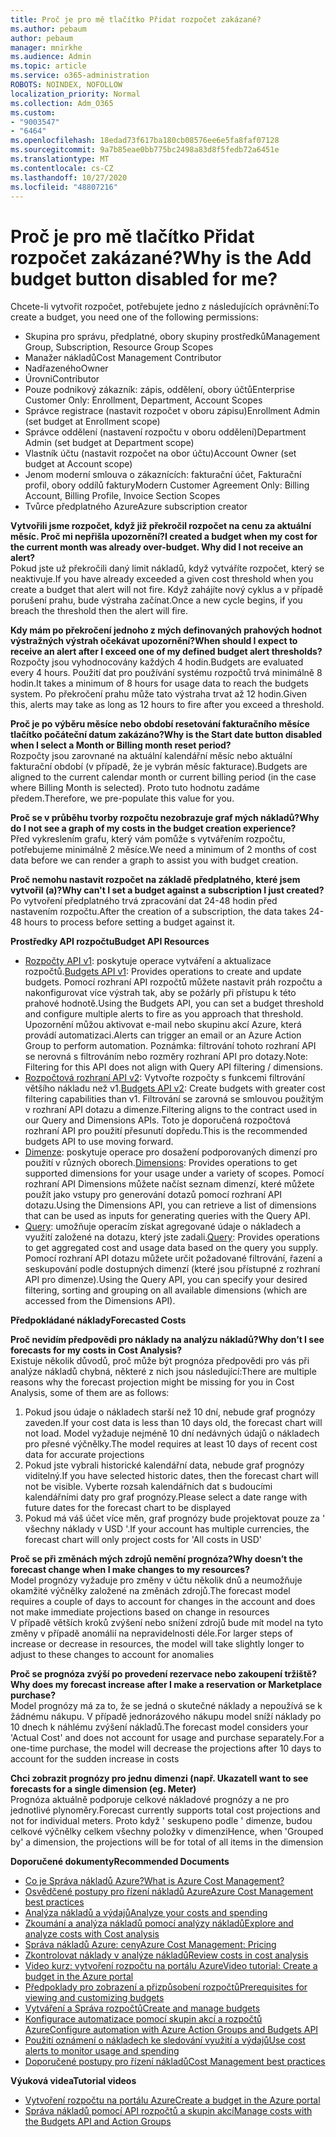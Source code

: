 ```yaml
---
title: Proč je pro mě tlačítko Přidat rozpočet zakázané?
ms.author: pebaum
author: pebaum
manager: mnirkhe
ms.audience: Admin
ms.topic: article
ms.service: o365-administration
ROBOTS: NOINDEX, NOFOLLOW
localization_priority: Normal
ms.collection: Adm_O365
ms.custom:
- "9003547"
- "6464"
ms.openlocfilehash: 18edad73f617ba180cb08576ee6e5fa8faf07128
ms.sourcegitcommit: 9a7b85eae0bb775bc2498a83d8f5fedb72a6451e
ms.translationtype: MT
ms.contentlocale: cs-CZ
ms.lasthandoff: 10/27/2020
ms.locfileid: "48807216"
---
```

# <a name="why-is-the-add-budget-button-disabled-for-me"></a><span data-ttu-id="4e8cc-102">Proč je pro mě tlačítko Přidat rozpočet zakázané?</span><span class="sxs-lookup"><span data-stu-id="4e8cc-102">Why is the Add budget button disabled for me?</span></span>

<span data-ttu-id="4e8cc-103">Chcete-li vytvořit rozpočet, potřebujete jedno z následujících oprávnění:</span><span class="sxs-lookup"><span data-stu-id="4e8cc-103">To create a budget, you need one of the following permissions:</span></span>

- <span data-ttu-id="4e8cc-104">Skupina pro správu, předplatné, obory skupiny prostředků</span><span class="sxs-lookup"><span data-stu-id="4e8cc-104">Management Group, Subscription, Resource Group Scopes</span></span>
- <span data-ttu-id="4e8cc-105">Manažer nákladů</span><span class="sxs-lookup"><span data-stu-id="4e8cc-105">Cost Management Contributor</span></span>
- <span data-ttu-id="4e8cc-106">Nadřazeného</span><span class="sxs-lookup"><span data-stu-id="4e8cc-106">Owner</span></span>
- <span data-ttu-id="4e8cc-107">Úrovni</span><span class="sxs-lookup"><span data-stu-id="4e8cc-107">Contributor</span></span>
- <span data-ttu-id="4e8cc-108">Pouze podnikový zákazník: zápis, oddělení, obory účtů</span><span class="sxs-lookup"><span data-stu-id="4e8cc-108">Enterprise Customer Only: Enrollment, Department, Account Scopes</span></span>
- <span data-ttu-id="4e8cc-109">Správce registrace (nastavit rozpočet v oboru zápisu)</span><span class="sxs-lookup"><span data-stu-id="4e8cc-109">Enrollment Admin (set budget at Enrollment scope)</span></span>
- <span data-ttu-id="4e8cc-110">Správce oddělení (nastavení rozpočtu v oboru oddělení)</span><span class="sxs-lookup"><span data-stu-id="4e8cc-110">Department Admin (set budget at Department scope)</span></span>
- <span data-ttu-id="4e8cc-111">Vlastník účtu (nastavit rozpočet na obor účtu)</span><span class="sxs-lookup"><span data-stu-id="4e8cc-111">Account Owner (set budget at Account scope)</span></span>
- <span data-ttu-id="4e8cc-112">Jenom moderní smlouva o zákaznících: fakturační účet, Fakturační profil, obory oddílů faktury</span><span class="sxs-lookup"><span data-stu-id="4e8cc-112">Modern Customer Agreement Only: Billing Account, Billing Profile, Invoice Section Scopes</span></span>
- <span data-ttu-id="4e8cc-113">Tvůrce předplatného Azure</span><span class="sxs-lookup"><span data-stu-id="4e8cc-113">Azure subscription creator</span></span>

<span data-ttu-id="4e8cc-114">**Vytvořili jsme rozpočet, když již překročil rozpočet na cenu za aktuální měsíc. Proč mi nepřišla upozornění?**</span><span class="sxs-lookup"><span data-stu-id="4e8cc-114">**I created a budget when my cost for the current month was already over-budget. Why did I not receive an alert?**</span></span>  
<span data-ttu-id="4e8cc-115">Pokud jste už překročili daný limit nákladů, když vytváříte rozpočet, který se neaktivuje.</span><span class="sxs-lookup"><span data-stu-id="4e8cc-115">If you have already exceeded a given cost threshold when you create a budget that alert will not fire.</span></span> <span data-ttu-id="4e8cc-116">Když zahájíte nový cyklus a v případě porušení prahu, bude výstraha začínat.</span><span class="sxs-lookup"><span data-stu-id="4e8cc-116">Once a new cycle begins, if you breach the threshold then the alert will fire.</span></span>

<span data-ttu-id="4e8cc-117">**Kdy mám po překročení jednoho z mých definovaných prahových hodnot výstražných výstrah očekávat upozornění?**</span><span class="sxs-lookup"><span data-stu-id="4e8cc-117">**When should I expect to receive an alert after I exceed one of my defined budget alert thresholds?**</span></span>  
<span data-ttu-id="4e8cc-118">Rozpočty jsou vyhodnocovány každých 4 hodin.</span><span class="sxs-lookup"><span data-stu-id="4e8cc-118">Budgets are evaluated every 4 hours.</span></span> <span data-ttu-id="4e8cc-119">Použití dat pro používání systému rozpočtů trvá minimálně 8 hodin.</span><span class="sxs-lookup"><span data-stu-id="4e8cc-119">It takes a minimum of 8 hours for usage data to reach the budgets system.</span></span> <span data-ttu-id="4e8cc-120">Po překročení prahu může tato výstraha trvat až 12 hodin.</span><span class="sxs-lookup"><span data-stu-id="4e8cc-120">Given this, alerts may take as long as 12 hours to fire after you exceed a threshold.</span></span>

<span data-ttu-id="4e8cc-121">**Proč je po výběru měsíce nebo období resetování fakturačního měsíce tlačítko počáteční datum zakázáno?**</span><span class="sxs-lookup"><span data-stu-id="4e8cc-121">**Why is the Start date button disabled when I select a Month or Billing month reset period?**</span></span>  
<span data-ttu-id="4e8cc-122">Rozpočty jsou zarovnané na aktuální kalendářní měsíc nebo aktuální fakturační období (v případě, že je vybrán měsíc fakturace).</span><span class="sxs-lookup"><span data-stu-id="4e8cc-122">Budgets are aligned to the current calendar month or current billing period (in the case where Billing Month is selected).</span></span> <span data-ttu-id="4e8cc-123">Proto tuto hodnotu zadáme předem.</span><span class="sxs-lookup"><span data-stu-id="4e8cc-123">Therefore, we pre-populate this value for you.</span></span>

<span data-ttu-id="4e8cc-124">**Proč se v průběhu tvorby rozpočtu nezobrazuje graf mých nákladů?**</span><span class="sxs-lookup"><span data-stu-id="4e8cc-124">**Why do I not see a graph of my costs in the budget creation experience?**</span></span>  
<span data-ttu-id="4e8cc-125">Před vykreslením grafu, který vám pomůže s vytvářením rozpočtu, potřebujeme minimálně 2 měsíce.</span><span class="sxs-lookup"><span data-stu-id="4e8cc-125">We need a minimum of 2 months of cost data before we can render a graph to assist you with budget creation.</span></span>

<span data-ttu-id="4e8cc-126">**Proč nemohu nastavit rozpočet na základě předplatného, které jsem vytvořil (a)?**</span><span class="sxs-lookup"><span data-stu-id="4e8cc-126">**Why can't I set a budget against a subscription I just created?**</span></span>  
<span data-ttu-id="4e8cc-127">Po vytvoření předplatného trvá zpracování dat 24-48 hodin před nastavením rozpočtu.</span><span class="sxs-lookup"><span data-stu-id="4e8cc-127">After the creation of a subscription, the data takes 24-48 hours to process before setting a budget against it.</span></span>

<span data-ttu-id="4e8cc-128">**Prostředky API rozpočtu**</span><span class="sxs-lookup"><span data-stu-id="4e8cc-128">**Budget API Resources**</span></span>

- <span data-ttu-id="4e8cc-129">[Rozpočty API v1](https://docs.microsoft.com/rest/api/consumption/budgets?WT.mc_id=Portal-Microsoft_Azure_Support): poskytuje operace vytváření a aktualizace rozpočtů.</span><span class="sxs-lookup"><span data-stu-id="4e8cc-129">[Budgets API v1](https://docs.microsoft.com/rest/api/consumption/budgets?WT.mc_id=Portal-Microsoft_Azure_Support): Provides operations to create and update budgets.</span></span> <span data-ttu-id="4e8cc-130">Pomocí rozhraní API rozpočtů můžete nastavit práh rozpočtu a nakonfigurovat více výstrah tak, aby se požárly při přístupu k této prahové hodnotě.</span><span class="sxs-lookup"><span data-stu-id="4e8cc-130">Using the Budgets API, you can set a budget threshold and configure multiple alerts to fire as you approach that threshold.</span></span> <span data-ttu-id="4e8cc-131">Upozornění můžou aktivovat e-mail nebo skupinu akcí Azure, která provádí automatizaci.</span><span class="sxs-lookup"><span data-stu-id="4e8cc-131">Alerts can trigger an email or an Azure Action Group to perform automation.</span></span> <span data-ttu-id="4e8cc-132">Poznámka: filtrování tohoto rozhraní API se nerovná s filtrováním nebo rozměry rozhraní API pro dotazy.</span><span class="sxs-lookup"><span data-stu-id="4e8cc-132">Note: Filtering for this API does not align with Query API filtering / dimensions.</span></span>
- <span data-ttu-id="4e8cc-133">[Rozpočtová rozhraní API v2](https://github.com/Azure/azure-rest-api-specs/blob/master/specification/cost-management/resource-manager/Microsoft.CostManagement/preview/2019-04-01-preview/examples/CreateOrUpdateBudget.json): Vytvořte rozpočty s funkcemi filtrování většího nákladu než v1.</span><span class="sxs-lookup"><span data-stu-id="4e8cc-133">[Budgets API v2](https://github.com/Azure/azure-rest-api-specs/blob/master/specification/cost-management/resource-manager/Microsoft.CostManagement/preview/2019-04-01-preview/examples/CreateOrUpdateBudget.json): Create budgets with greater cost filtering capabilities than v1.</span></span> <span data-ttu-id="4e8cc-134">Filtrování se zarovná se smlouvou použitým v rozhraní API dotazu a dimenze.</span><span class="sxs-lookup"><span data-stu-id="4e8cc-134">Filtering aligns to the contract used in our Query and Dimensions APIs.</span></span> <span data-ttu-id="4e8cc-135">Toto je doporučená rozpočtová rozhraní API pro použití přesunutí dopředu.</span><span class="sxs-lookup"><span data-stu-id="4e8cc-135">This is the recommended budgets API to use moving forward.</span></span>
- <span data-ttu-id="4e8cc-136">[Dimenze](https://docs.microsoft.com/rest/api/cost-management/dimensions?WT.mc_id=Portal-Microsoft_Azure_Support): poskytuje operace pro dosažení podporovaných dimenzí pro použití v různých oborech.</span><span class="sxs-lookup"><span data-stu-id="4e8cc-136">[Dimensions](https://docs.microsoft.com/rest/api/cost-management/dimensions?WT.mc_id=Portal-Microsoft_Azure_Support): Provides operations to get supported dimensions for your usage under a variety of scopes.</span></span> <span data-ttu-id="4e8cc-137">Pomocí rozhraní API Dimensions můžete načíst seznam dimenzí, které můžete použít jako vstupy pro generování dotazů pomocí rozhraní API dotazu.</span><span class="sxs-lookup"><span data-stu-id="4e8cc-137">Using the Dimensions API, you can retrieve a list of dimensions that can be used as inputs for generating queries with the Query API.</span></span>
- <span data-ttu-id="4e8cc-138">[Query](https://docs.microsoft.com/rest/api/cost-management/query?WT.mc_id=Portal-Microsoft_Azure_Support): umožňuje operacím získat agregované údaje o nákladech a využití založené na dotazu, který jste zadali.</span><span class="sxs-lookup"><span data-stu-id="4e8cc-138">[Query](https://docs.microsoft.com/rest/api/cost-management/query?WT.mc_id=Portal-Microsoft_Azure_Support): Provides operations to get aggregated cost and usage data based on the query you supply.</span></span> <span data-ttu-id="4e8cc-139">Pomocí rozhraní API dotazu můžete určit požadované filtrování, řazení a seskupování podle dostupných dimenzí (které jsou přístupné z rozhraní API pro dimenze).</span><span class="sxs-lookup"><span data-stu-id="4e8cc-139">Using the Query API, you can specify your desired filtering, sorting and grouping on all available dimensions (which are accessed from the Dimensions API).</span></span>

<span data-ttu-id="4e8cc-140">**Předpokládané náklady**</span><span class="sxs-lookup"><span data-stu-id="4e8cc-140">**Forecasted Costs**</span></span>

<span data-ttu-id="4e8cc-141">**Proč nevidím předpovědi pro náklady na analýzu nákladů?**</span><span class="sxs-lookup"><span data-stu-id="4e8cc-141">**Why don’t I see forecasts for my costs in Cost Analysis?**</span></span>  
<span data-ttu-id="4e8cc-142">Existuje několik důvodů, proč může být prognóza předpovědi pro vás při analýze nákladů chybná, některé z nich jsou následující:</span><span class="sxs-lookup"><span data-stu-id="4e8cc-142">There are multiple reasons why the forecast projection might be missing for you in Cost Analysis, some of them are as follows:</span></span>

1. <span data-ttu-id="4e8cc-143">Pokud jsou údaje o nákladech starší než 10 dní, nebude graf prognózy zaveden.</span><span class="sxs-lookup"><span data-stu-id="4e8cc-143">If your cost data is less than 10 days old, the forecast chart will not load.</span></span> <span data-ttu-id="4e8cc-144">Model vyžaduje nejméně 10 dní nedávných údajů o nákladech pro přesné výčnělky.</span><span class="sxs-lookup"><span data-stu-id="4e8cc-144">The model requires at least 10 days of recent cost data for accurate projections</span></span>
2. <span data-ttu-id="4e8cc-145">Pokud jste vybrali historické kalendářní data, nebude graf prognózy viditelný.</span><span class="sxs-lookup"><span data-stu-id="4e8cc-145">If you have selected historic dates, then the forecast chart will not be visible.</span></span> <span data-ttu-id="4e8cc-146">Vyberte rozsah kalendářních dat s budoucími kalendářními daty pro graf prognózy.</span><span class="sxs-lookup"><span data-stu-id="4e8cc-146">Please select a date range with future dates for the forecast chart to be displayed</span></span>
3. <span data-ttu-id="4e8cc-147">Pokud má váš účet více měn, graf prognózy bude projektovat pouze za ' všechny náklady v USD '.</span><span class="sxs-lookup"><span data-stu-id="4e8cc-147">If your account has multiple currencies, the forecast chart will only project costs for 'All costs in USD'</span></span>

<span data-ttu-id="4e8cc-148">**Proč se při změnách mých zdrojů nemění prognóza?**</span><span class="sxs-lookup"><span data-stu-id="4e8cc-148">**Why doesn’t the forecast change when I make changes to my resources?**</span></span>  
<span data-ttu-id="4e8cc-149">Model prognózy vyžaduje pro změny v účtu několik dnů a neumožňuje okamžité výčnělky založené na změnách zdrojů.</span><span class="sxs-lookup"><span data-stu-id="4e8cc-149">The forecast model requires a couple of days to account for changes in the account and does not make immediate projections based on change in resources</span></span>  
<span data-ttu-id="4e8cc-150">V případě větších kroků zvýšení nebo snížení zdrojů bude mít model na tyto změny v případě anomálií na nepravidelnosti déle.</span><span class="sxs-lookup"><span data-stu-id="4e8cc-150">For larger steps of increase or decrease in resources, the model will take slightly longer to adjust to these changes to account for anomalies</span></span>

<span data-ttu-id="4e8cc-151">**Proč se prognóza zvýší po provedení rezervace nebo zakoupení tržiště?**</span><span class="sxs-lookup"><span data-stu-id="4e8cc-151">**Why does my forecast increase after I make a reservation or Marketplace purchase?**</span></span>  
<span data-ttu-id="4e8cc-152">Model prognózy má za to, že se jedná o skutečné náklady a nepoužívá se k žádnému nákupu. V případě jednorázového nákupu model sníží náklady po 10 dnech k náhlému zvýšení nákladů.</span><span class="sxs-lookup"><span data-stu-id="4e8cc-152">The forecast model considers your 'Actual Cost' and does not account for usage and purchase separately.For a one-time purchase, the model will decrease the projections after 10 days to account for the sudden increase in costs</span></span>

<span data-ttu-id="4e8cc-153">**Chci zobrazit prognózy pro jednu dimenzi (např. Ukazatel**</span><span class="sxs-lookup"><span data-stu-id="4e8cc-153">**I want to see forecasts for a single dimension (eg. Meter)**</span></span>  
<span data-ttu-id="4e8cc-154">Prognóza aktuálně podporuje celkové nákladové prognózy a ne pro jednotlivé plynoměry.</span><span class="sxs-lookup"><span data-stu-id="4e8cc-154">Forecast currently supports total cost projections and not for individual meters.</span></span> <span data-ttu-id="4e8cc-155">Proto když ' seskupeno podle ' dimenze, budou celkové výčnělky celkem všechny položky v dimenzi</span><span class="sxs-lookup"><span data-stu-id="4e8cc-155">Hence, when 'Grouped by' a dimension, the projections will be for total of all items in the dimension</span></span>

<span data-ttu-id="4e8cc-156">**Doporučené dokumenty**</span><span class="sxs-lookup"><span data-stu-id="4e8cc-156">**Recommended Documents**</span></span>

- [<span data-ttu-id="4e8cc-157">Co je Správa nákladů Azure?</span><span class="sxs-lookup"><span data-stu-id="4e8cc-157">What is Azure Cost Management?</span></span>](https://docs.microsoft.com/azure/cost-management/overview-cost-mgt?WT.mc_id=Portal-Microsoft_Azure_Support)
- [<span data-ttu-id="4e8cc-158">Osvědčené postupy pro řízení nákladů Azure</span><span class="sxs-lookup"><span data-stu-id="4e8cc-158">Azure Cost Management best practices</span></span>](https://docs.microsoft.com/azure/cost-management/cost-mgt-best-practices?WT.mc_id=Portal-Microsoft_Azure_Support)
- [<span data-ttu-id="4e8cc-159">Analýza nákladů a výdajů</span><span class="sxs-lookup"><span data-stu-id="4e8cc-159">Analyze your costs and spending</span></span>](https://docs.microsoft.com/azure/cost-management/quick-acm-cost-analysis?WT.mc_id=Portal-Microsoft_Azure_Support)
- [<span data-ttu-id="4e8cc-160">Zkoumání a analýza nákladů pomocí analýzy nákladů</span><span class="sxs-lookup"><span data-stu-id="4e8cc-160">Explore and analyze costs with Cost analysis</span></span>](https://docs.microsoft.com/azure/cost-management/quick-acm-cost-analysis?WT.mc_id=Portal-Microsoft_Azure_Support)
- [<span data-ttu-id="4e8cc-161">Správa nákladů Azure: ceny</span><span class="sxs-lookup"><span data-stu-id="4e8cc-161">Azure Cost Management: Pricing</span></span>](https://azure.microsoft.com/services/cost-management/#pricing)
- [<span data-ttu-id="4e8cc-162">Zkontrolovat náklady v analýze nákladů</span><span class="sxs-lookup"><span data-stu-id="4e8cc-162">Review costs in cost analysis</span></span>](https://docs.microsoft.com/azure/cost-management-billing/costs/quick-acm-cost-analysis?WT.mc_id=Portal-Microsoft_Azure_Support#review-costs-in-cost-analysis)
- [<span data-ttu-id="4e8cc-163">Video kurz: vytvoření rozpočtu na portálu Azure</span><span class="sxs-lookup"><span data-stu-id="4e8cc-163">Video tutorial: Create a budget in the Azure portal</span></span>](https://www.youtube.com/watch?v=ExIVG_Gr45A&t=4s)
- [<span data-ttu-id="4e8cc-164">Předpoklady pro zobrazení a přizpůsobení rozpočtů</span><span class="sxs-lookup"><span data-stu-id="4e8cc-164">Prerequisites for viewing and customizing budgets</span></span>](https://docs.microsoft.com/azure/cost-management-billing/costs/tutorial-acm-create-budgets?WT.mc_id=Portal-Microsoft_Azure_Support#prerequisites)
- [<span data-ttu-id="4e8cc-165">Vytváření a Správa rozpočtů</span><span class="sxs-lookup"><span data-stu-id="4e8cc-165">Create and manage budgets</span></span>](https://docs.microsoft.com/azure/cost-management-billing/costs/tutorial-acm-create-budgets?WT.mc_id=Portal-Microsoft_Azure_Support#create-a-budget-in-the-azure-portal)
- [<span data-ttu-id="4e8cc-166">Konfigurace automatizace pomocí skupin akcí a rozpočtů Azure</span><span class="sxs-lookup"><span data-stu-id="4e8cc-166">Configure automation with Azure Action Groups and Budgets API</span></span>](https://docs.microsoft.com/azure/cost-management/tutorial-acm-create-budgets?WT.mc_id=Portal-Microsoft_Azure_Support#trigger-an-action-group)
- [<span data-ttu-id="4e8cc-167">Použití oznámení o nákladech ke sledování využití a výdajů</span><span class="sxs-lookup"><span data-stu-id="4e8cc-167">Use cost alerts to monitor usage and spending</span></span>](https://docs.microsoft.com/azure/cost-management/cost-mgt-alerts-monitor-usage-spending?WT.mc_id=Portal-Microsoft_Azure_Support)
- [<span data-ttu-id="4e8cc-168">Doporučené postupy pro řízení nákladů</span><span class="sxs-lookup"><span data-stu-id="4e8cc-168">Cost Management best practices</span></span>](https://docs.microsoft.com/azure/cost-management/cost-mgt-best-practices?WT.mc_id=Portal-Microsoft_Azure_Support)  

<span data-ttu-id="4e8cc-169">**Výuková videa**</span><span class="sxs-lookup"><span data-stu-id="4e8cc-169">**Tutorial videos**</span></span>

- [<span data-ttu-id="4e8cc-170">Vytvoření rozpočtu na portálu Azure</span><span class="sxs-lookup"><span data-stu-id="4e8cc-170">Create a budget in the Azure portal</span></span>](https://go.microsoft.com/fwlink/?linkid=2146761)
- [<span data-ttu-id="4e8cc-171">Správa nákladů pomocí API rozpočtů a skupin akcí</span><span class="sxs-lookup"><span data-stu-id="4e8cc-171">Manage costs with the Budgets API and Action Groups</span></span>](https://go.microsoft.com/fwlink/?linkid=2147038)